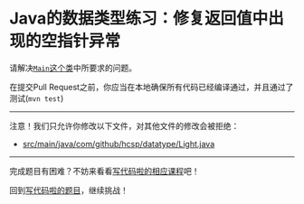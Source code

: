 # Java的数据类型练习：修复返回值中出现的空指针异常

请解决[`Main`这个类](https://github.com/hcsp/fix-boolean-return-value-npe/blob/master/src/main/java/com/github/hcsp/datatype/Main.java)中所要求的问题。

在提交Pull Request之前，你应当在本地确保所有代码已经编译通过，并且通过了测试(`mvn test`)

-----
注意！我们只允许你修改以下文件，对其他文件的修改会被拒绝：
- [src/main/java/com/github/hcsp/datatype/Light.java](https://github.com/hcsp/fix-boolean-return-value-npe/blob/master/src/main/java/com/github/hcsp/datatype/Light.java)
-----


完成题目有困难？不妨来看看[写代码啦的相应课程](https://xiedaimala.com/tasks/efcf13d5-5f69-4dc4-a090-6f99e4af06e4/video_tutorials/a02c3e58-ed51-42fd-aa2a-fe594b43272a)吧！

回到[写代码啦的题目](https://xiedaimala.com/tasks/efcf13d5-5f69-4dc4-a090-6f99e4af06e4/quizzes/6d4bde5f-b7aa-4fce-bc4f-c35bd192d661)，继续挑战！
